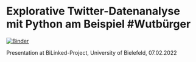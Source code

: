 # Explorative Twitter-Datenanalyse mit Python am Beispiel #Wutbürger

<!-- [![Open In
Colab](https://colab.research.google.com/assets/colab-badge.svg)](https://colab.research.google.com/github/martindroege/slides-twitter-data-bielefeld) -->
[![Binder](https://mybinder.org/badge_logo.svg)](https://mybinder.org/v2/gh/martindroege/slides-twitter-data-bielefeld/HEAD)

Presentation at BiLinked-Project, University of  Bielefeld, 07.02.2022
